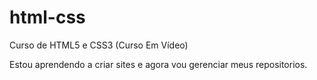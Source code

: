 # html-css
 Curso de HTML5 e CSS3 (Curso Em Vídeo)

Estou aprendendo a criar sites e agora vou gerenciar meus repositorios.